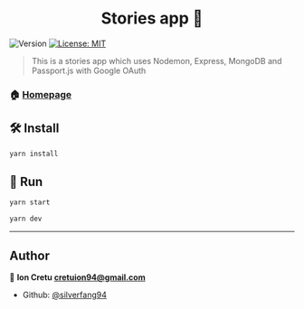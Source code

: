 <h1 align="center">Stories app 📓</h1>
<p>
  <img alt="Version" src="https://img.shields.io/badge/version-0.1.0-blue.svg?cacheSeconds=2592000" />
  <a href="#" target="_blank">
    <img alt="License: MIT" src="https://img.shields.io/badge/License-MIT-yellow.svg" />
  </a>
</p>

> This is a stories app which uses Nodemon, Express, MongoDB and Passport.js with Google OAuth

### 🏠 [Homepage](https://github.com/silverfang94/node-experiments/tree/express-mongo)

## 🛠️ Install

```sh
yarn install
```

## 🚗 Run

```sh
yarn start
```

```sh
yarn dev
```

---

## Author

👨 **Ion Cretu <cretuion94@gmail.com>**

- Github: [@silverfang94](https://github.com/silverfang94)
